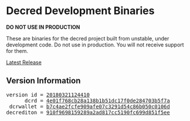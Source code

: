 
# Decred Development Binaries

**DO NOT USE IN PRODUCTION**

These are binaries for the decred project built from unstable, under development
code. Do not use in production. You will not receive support for them.

[Latest Release](https://github.com/matheusd/decred-weekly-builds/releases/latest)

## Version Information

<pre>
version id = <a href="https://github.com/matheusd/decred-weekly-builds/releases/tag/v20180321124410">20180321124410</a>
      dcrd = <a href="https://github.com/decred/dcrd/commits/4e01f768cb28a138b1b51dc17f0de284703b5f7a">4e01f768cb28a138b1b51dc17f0de284703b5f7a</a>
 dcrwallet = <a href="https://github.com/decred/dcrwallet/commits/b7c4ae2fcfe909afe07c3291d54c86b050c0106d">b7c4ae2fcfe909afe07c3291d54c86b050c0106d</a>
decrediton = <a href="https://github.com/decred/decrediton/commits/910f9698159289a2ad817cc5190fc699d851f5ee">910f9698159289a2ad817cc5190fc699d851f5ee</a>
</pre>

